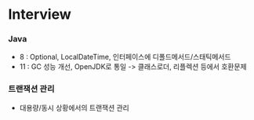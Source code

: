 # Interview

### Java
- 8 : Optional, LocalDateTime, 인터페이스에 디폴드메서드/스태틱메서드
- 11 : GC 성능 개선, OpenJDK로 통일
-> 클래스로더, 리플렉션 등에서 호환문제

### 트랜잭션 관리
- 대용량/동시 상황에서의 트랜잭션 관리
